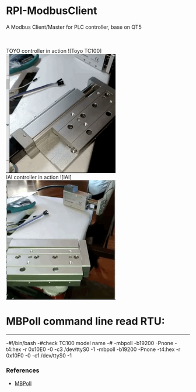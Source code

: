 # RPI-ModbusClient
A Modbus Client/Master for PLC controller, base on QT5

<br/><br/>
TOYO controller in action
![Toyo TC100]<br/>
<img src="gif/Toyo0105.gif" width="300"/> <br/>
IAI controller in action
![IAI]<br/>
<img src="gif/IAI0109.gif" width="300"/> <br/>

# MBPoll command line read RTU:
---
  -#!/bin/bash
  -#check TC100 model name
  -#
  -mbpoll -b19200 -Pnone -t4:hex -r 0x10E0 -0 -c3 /dev/ttyS0 -1
  -mbpoll -b19200 -Pnone -t4:hex -r 0x10F0 -0 -c1 /dev/ttyS0 -1


### References
  - [MBPoll](https://github.com/epsilonrt/mbpoll)

